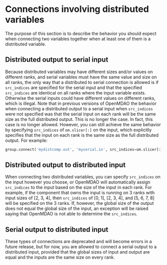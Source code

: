 # Connections involving distributed variables

The purpose of this section is to describe the behavior you should expect when connecting two variables together when at least one of them is a distributed variable.

## Distributed output to serial input
Because distributed variables may have different sizes and/or values on different ranks, and serial variables must have the same value and size on all ranks, the only way that a distributed to serial connection is allowed is if `src_indices` are specified for the serial input and that the specified `src_indices` are identical on all ranks where the input variable exists.  Otherwise the serial inputs could have different values on different ranks, which is illegal. Note that in previous versions of OpenMDAO the behavior when connecting a distributed output to a serial input when `src_indices` were not specified was that the serial input on each rank will be the same size as the full distributed output.  This is no longer the case.  In fact, this case is no longer allowed.  However, you can still achieve the same behavior by specifying `src_indices` of `om.slicer[:]` on the input, which explicitly specifies that the input on each rank is the same size as the full distributed output.  For example:

```python
group.connect('mydistcomp.out', 'myserial.in', src_indices=om.slicer[:])
```

## Distributed output to distributed input
When connecting two distributed variables, you can specify `src_indices` on the input however you choose, or OpenMDAO will automatically assign `src_indices` to the input based on the size of the input in each rank.  For example, if the component that owns the input is running on 3 ranks with input sizes of [2, 3, 4], then `src_indices` of [0, 1], [2, 3, 4], and [5, 6, 7, 8] will be specified on the 3 ranks.  If, however, the global size of the output does not equal the global size of the input, an exception will be raised saying that OpenMDAO is not able to determine the `src_indices`.

## Serial output to distributed input
These types of connections are deprecated and will become errors in a future release, but for now, you are allowed to connect a serial output to a distributed input, provided that the global sizes of input and output are equal and the inputs are the same size on every rank.

